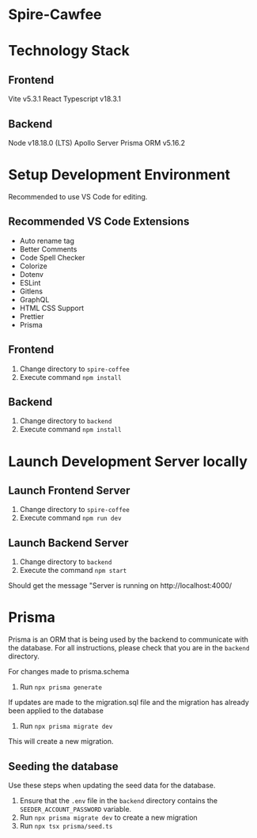 # Spire-Cawfee

<!-- At some point we want to include a description of the app here -->

# Technology Stack

## Frontend

Vite v5.3.1
React Typescript v18.3.1

## Backend

Node v18.18.0 (LTS)
Apollo Server
Prisma ORM v5.16.2

# Setup Development Environment

Recommended to use VS Code for editing.

## Recommended VS Code Extensions

- Auto rename tag
- Better Comments
- Code Spell Checker
- Colorize
- Dotenv
- ESLint
- Gitlens
- GraphQL
- HTML CSS Support
- Prettier
- Prisma

## Frontend

1. Change directory to `spire-coffee`
2. Execute command `npm install`

## Backend

1. Change directory to `backend`
2. Execute command `npm install`

# Launch Development Server locally

## Launch Frontend Server

1. Change directory to `spire-coffee`
2. Execute command `npm run dev`

## Launch Backend Server

1. Change directory to `backend`
2. Execute the command `npm start`

Should get the message "Server is running on http://localhost:4000/

# Prisma

Prisma is an ORM that is being used by the backend to communicate with the database. For all instructions, please check that you are in the `backend` directory.

For changes made to prisma.schema

1. Run `npx prisma generate`

If updates are made to the migration.sql file and the migration has already been applied to the database

1. Run `npx prisma migrate dev`

This will create a new migration.

## Seeding the database

Use these steps when updating the seed data for the database.

1. Ensure that the `.env` file in the `backend` directory contains the `SEEDER_ACCOUNT_PASSWORD` variable.
2. Run `npx prisma migrate dev` to create a new migration
3. Run `npx tsx prisma/seed.ts`
